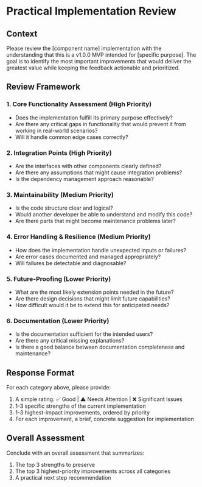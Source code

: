 # Practical Implementation Review

## Context
Please review the [component name] implementation with the understanding that this is a v1.0.0 MVP intended for [specific purpose]. The goal is to identify the most important improvements that would deliver the greatest value while keeping the feedback actionable and prioritized.

## Review Framework

### 1. Core Functionality Assessment (High Priority)
- Does the implementation fulfill its primary purpose effectively?
- Are there any critical gaps in functionality that would prevent it from working in real-world scenarios?
- Will it handle common edge cases correctly?

### 2. Integration Points (High Priority)
- Are the interfaces with other components clearly defined?
- Are there any assumptions that might cause integration problems?
- Is the dependency management approach reasonable?

### 3. Maintainability (Medium Priority)
- Is the code structure clear and logical?
- Would another developer be able to understand and modify this code?
- Are there parts that might become maintenance problems later?

### 4. Error Handling & Resilience (Medium Priority)
- How does the implementation handle unexpected inputs or failures?
- Are error cases documented and managed appropriately?
- Will failures be detectable and diagnosable?

### 5. Future-Proofing (Lower Priority)
- What are the most likely extension points needed in the future?
- Are there design decisions that might limit future capabilities?
- How difficult would it be to extend this for anticipated needs?

### 6. Documentation (Lower Priority)
- Is the documentation sufficient for the intended users?
- Are there any critical missing explanations?
- Is there a good balance between documentation completeness and maintenance?

## Response Format

For each category above, please provide:
1. A simple rating: ✅ Good | ⚠️ Needs Attention | ❌ Significant Issues
2. 1-3 specific strengths of the current implementation
3. 1-3 highest-impact improvements, ordered by priority
4. For each improvement, a brief, concrete suggestion for implementation

## Overall Assessment
Conclude with an overall assessment that summarizes:
1. The top 3 strengths to preserve
2. The top 3 highest-priority improvements across all categories
3. A practical next step recommendation